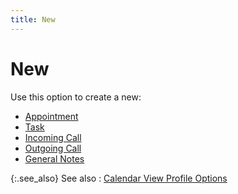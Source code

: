 ```yaml
---
title: New
---
```


# New


Use this option to create a new:

- [Appointment]({{site.cm_baseurl}}/appointments/create-an-appointment/creating_an_appointment.html)
- [Task]({{site.cm_baseurl}}/tasks/create-a-task/creating_a_task.html)
- [Incoming Call]({{site.cm_baseurl}}/tasks/incoming-call/create_an_incoming_call.html)
- [Outgoing Call]({{site.cm_baseurl}}/tasks/outgoing-call/create_an_outgoing_call.html)
- [General Notes]({{site.cm_baseurl}}/tasks/general-notes/create_a_general_note.html)



{:.see_also}
See also
: [Calendar View Profile Options]({{site.cm_baseurl}}/view-tasks-appointments/calendar-view-profile-options/contact_manager_profile_options.html)
